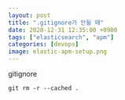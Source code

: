 ```yaml
---
layout: post
title: ".gitignore가 안될 때"
date: 2020-12-31 12:35:00 +0900
tags: ["elasticsearch", "apm"]
categories: [devops]
image: elastic-apm-setup.png
---
```


gitignore

```
git rm -r --cached .
```